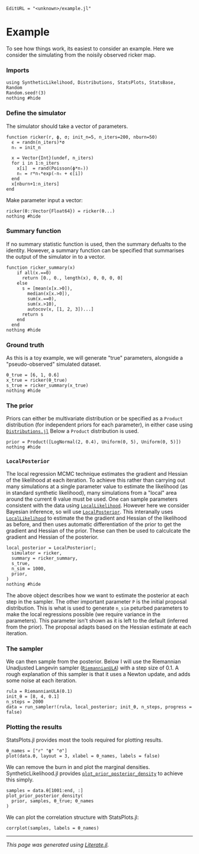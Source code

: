 ```@meta
EditURL = "<unknown>/example.jl"
```

# Example
To see how things work, its easiest to consider an example. Here we consider
the simulating from the noisily observed ricker map.

### Imports

```@example example
using SyntheticLikelihood, Distributions, StatsPlots, StatsBase, Random
Random.seed!(3)
nothing #hide
```

### Define the simulator
The simulator should take a vector of parameters.

```@example example
function ricker(r, ϕ, σ; init_n=5, n_iters=200, nburn=50)
  ϵ = randn(n_iters)*σ
  nₜ = init_n

  x = Vector{Int}(undef, n_iters)
  for i in 1:n_iters
    x[i]  = rand(Poisson(ϕ*nₜ))
    nₜ = r*nₜ*exp(-nₜ + ϵ[i])
  end
  x[nburn+1:n_iters]
end
```

Make parameter input a vector:

```@example example
ricker(θ::Vector{Float64}) = ricker(θ...)
nothing #hide
```

### Summary function
If no summary statistic function is used, then the summary defualts to the
identity. However, a summary function can be specified that summarises
the output of the simulator in to a vector.

```@example example
function ricker_summary(x)
    if all(x.==0)
      return [0., 0., length(x), 0, 0, 0, 0]
    else
      s = [mean(x[x.>0]),
        median(x[x.>0]),
        sum(x.==0),
        sum(x.>10),
        autocov(x, [1, 2, 3])...]
      return s
    end
  end
nothing #hide
```

### Ground truth
As this is a toy example, we will generate "true" parameters, alongside a
"pseudo-observed" simulated dataset.

```@example example
θ_true = [6, 1, 0.6]
x_true = ricker(θ_true)
s_true = ricker_summary(x_true)
nothing #hide
```

### The prior
Priors can either be multivariate distribution or be specified as a `Product`
distribution (for independent priors for each parameter), in either case using
[`Distributions.jl`](https://juliastats.org/Distributions.jl/stable/)
Below a `Product` distribution is used.

```@example example
prior = Product([LogNormal(2, 0.4), Uniform(0, 5), Uniform(0, 5)])
nothing #hide
```

### `LocalPosterior`

The local regression MCMC technique estimates the
gradient and Hessian of the likelihood at each iteration. To achieve this
rather than carrying out many simulations at a single parameter value to
estimate the likelihood (as in standard synthetic likelihood),
many simulations from a "local" area around the
current θ value must be used. One can sample parameters consistent with
the data using [`LocalLikelihood`](@ref). However here we consider Bayesian
inference, so will use [`LocalPosterior`](@ref). This interanally uses
[`LocalLikelihood`](@ref) to estimate the the gradient and Hessian of the
likelihood as before, and then uses automatic differentiation of the prior to
get the gradient and Hessian of the prior. These can then be used to
calculcate the gradient and Hessian of the posterior.

```@example example
local_posterior = LocalPosterior(;
  simulator = ricker,
  summary = ricker_summary,
  s_true,
  n_sim = 1000,
  prior,
)
nothing #hide
```

The above object describes how we want to estimate the posterior at each
step in the sampler. The other important parameter `P` is the initial proposal
distribution. This is what is used to generate `n_sim` peturbed parameters
to make the local regressions possible (we require variance in the parameters).
This parameter isn't shown as it is left to the default (inferred from the prior).
The proposal adapts based on the Hessian estimate at each iteration.

### The sampler
We can then sample from the posterior. Below I will use the Riemannian
Unadjusted Langevin sampler ([`RiemannianULA`](@ref)) with a step size of 0.1.
A rough explanation of this sampler is that it uses a Newton update,
and adds some noise at each iteration.

```@example example
rula = RiemannianULA(0.1)
init_θ = [8, 4, 0.1]
n_steps = 2000
data = run_sampler!(rula, local_posterior; init_θ, n_steps, progress = false)
```

### Plotting the results
StatsPlots.jl provides most the tools required for plotting results.

```@example example
θ_names = ["r" "ϕ" "σ"]
plot(data.θ, layout = 3, xlabel = θ_names, labels = false)
```

We can remove the burn in and plot the marginal densities. SyntheticLikelihood.jl
provides [`plot_prior_posterior_density`](@ref) to achieve this simply.

```@example example
samples = data.θ[1001:end, :]
plot_prior_posterior_density(
  prior, samples, θ_true; θ_names
)
```

We can plot the correlation structure with StatsPlots.jl:

```@example example
corrplot(samples, labels = θ_names)
```

---

*This page was generated using [Literate.jl](https://github.com/fredrikekre/Literate.jl).*

